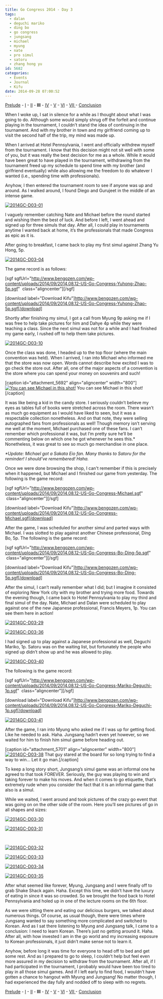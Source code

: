 ```yaml
---
title: Go Congress 2014 - Day 3
tags:
  - dalan
  - deguchi mariko
  - ding bo
  - go congress
  - jungsang
  - michael
  - myung
  - nate
  - pro simul
  - satoru
  - zhang hong yu
id: 5682
categories:
  - Events
  - Journal
  - Kifu
date: 2014-09-28 07:00:52
---
```


[Prelude](http://www.bengozen.com/go-congress-2014-prelude/ "Go Congress 2014 — Prelude") - [I](http://www.bengozen.com/go-congress-2014-day-1/ "Go Congress 2014 — Day 1") - [II](http://www.bengozen.com/go-congress-2014-day-2/ "Go Congress 2014 — Day 2") - **III** - [IV](http://www.bengozen.com/go-congress-2014-day-4/ "Go Congress 2014 — Day 4") - [V](http://www.bengozen.com/go-congress-2014-day-5/ "Go Congress 2014 — Day 5") - [VI](http://www.bengozen.com/go-congress-2014-day-6/ "Go Congress 2014 — Day 6") - [VII ](http://www.bengozen.com/go-congress-2014-day-7/ "Go Congress 2014 — Day 7")- [Conclusion](http://www.bengozen.com/go-congress-2014-conclusion/ "Go Congress 2014 — Conclusion")

When I woke up, I sat in silence for a while as I thought about what I was going to do. Although some would simply shrug off the forfeit and continue playing in the tournament, I couldn’t stand the idea of continuing in the tournament. And with my brother in town and my girlfriend coming up to visit the second half of the trip, my mind was made up.

When I arrived at Hotel Pennsylvania, I went and officially withdrew myself from the tournament. I know that this decision might not sit well with some of you, but it was really the best decision for me as a whole. While it would have been great to have played in the tournament, withdrawing from the tournament freed up my schedule to spend time with my brother (and girlfriend eventually) while also allowing me the freedom to do whatever I wanted (i.e., spending time with professionals).

Anyhow, I then entered the tournament room to see if anyone was up and around. As I walked around, I found Diego and Gurujeet in the middle of an intense game.

[![2014GC-D03-01](http://www.bengozen.com/wp-content/uploads/2014/09/2014GC-D03-01.jpg)](http://www.bengozen.com/wp-content/uploads/2014/09/2014GC-D03-01.jpg)

I vaguely remember catching Nate and Michael before the round started and wishing them the best of luck. And before I left, I went ahead and signed up for three simuls that day. After all, I could play in tournaments anytime I wanted back at home, it’s the professionals that made Congress as epic as it is.

<!--more-->

After going to breakfast, I came back to play my first simul against Zhang Yu Hong, 5p.

[![2014GC-D03-04](http://www.bengozen.com/wp-content/uploads/2014/09/2014GC-D03-04.jpg)](http://www.bengozen.com/wp-content/uploads/2014/09/2014GC-D03-04.jpg)

The game record is as follows:

[sgf sgfUrl="http://www.bengozen.com/wp-content/uploads/2014/09/2014.08.12-US-Go-Congress-Yuhong-Zhao-5p.sgf"  class="aligncenter"][/sgf]

[download label="Download Kifu"]http://www.bengozen.com/wp-content/uploads/2014/09/2014.08.12-US-Go-Congress-Yuhong-Zhao-5p.sgf[/download]

Shortly after finishing my simul, I got a call from Myung 9p asking me if I was free to help take pictures for him and Dahye 4p while they were teaching a class. Since the next simul was not for a while and I had finished my game early, I rushed off to help them take pictures.

[![2014GC-D03-10](http://www.bengozen.com/wp-content/uploads/2014/09/2014GC-D03-10.jpg)](http://www.bengozen.com/wp-content/uploads/2014/09/2014GC-D03-10.jpg)

Once the class was done, I headed up to the top floor (where the main convention was held). When I arrived, I ran into Michael who informed me that the store was now open. Words cannot describe how excited I was to go check the store out. After all, one of the major aspects of a convention is the store where you can spend your money on souvenirs and such!

[caption id="attachment_5692" align="aligncenter" width="800"][![You can see Michael in this shot!](http://www.bengozen.com/wp-content/uploads/2014/09/2014GC-D03-28.jpg)](http://www.bengozen.com/wp-content/uploads/2014/09/2014GC-D03-28.jpg) You can see Michael in this shot![/caption]

It was like being a kid in the candy store. I seriously couldn’t believe my eyes as tables full of books were stretched across the room. There wasn’t as much go equipment as I would have liked to seen, but it was a respectable collection nonetheless. And on that note, they were selling autographed fans from professionals as well! Though memory isn’t serving me well at the moment, Michael purchased one of these fans. I can’t remember which professional it was, but I’m pretty sure he’ll be commenting below on which one he got whenever he sees this.* Nonetheless, it was great to see so much go merchandise in one place.

_*Update: Michael got a Sakata Eio fan. Many thanks to Satoru for the reminder! I should've remembered! Haha._

Once we were done browsing the shop, I can't remember if this is precisely when it happened, but Michael and I finished our game from yesterday. The following is the game record:

[sgf sgfUrl="http://www.bengozen.com/wp-content/uploads/2014/09/2014.08.12-US-Go-Congress-Michael.sgf"  class="aligncenter"][/sgf]

[download label="Download Kifu"]http://www.bengozen.com/wp-content/uploads/2014/09/2014.08.12-US-Go-Congress-Michael.sgf[/download]

After the game, I was scheduled for another simul and parted ways with Michael. I was slotted to play against another Chinese professional, Ding Bo, 5p. The following is the game record:

[sgf sgfUrl="http://www.bengozen.com/wp-content/uploads/2014/09/2014.08.12-US-Go-Congress-Bo-Ding-5p.sgf"  class="aligncenter"][/sgf]

[download label="Download Kifu"]http://www.bengozen.com/wp-content/uploads/2014/09/2014.08.12-US-Go-Congress-Bo-Ding-5p.sgf[/download]

After the simul, I can’t really remember what I did; but I imagine it consisted of exploring New York city with my brother and trying more food. Towards the evening though, I came back to Hotel Pennsylvania to play my third and final simul of the day. Nate, Michael and Dalan were scheduled to play against one of the new Japanese professional, Francis Meyers, 1p. You can see them here in action!

[![2014GC-D03-29](http://www.bengozen.com/wp-content/uploads/2014/09/2014GC-D03-29.jpg)](http://www.bengozen.com/wp-content/uploads/2014/09/2014GC-D03-29.jpg)

[![2014GC-D03-36](http://www.bengozen.com/wp-content/uploads/2014/09/2014GC-D03-36.jpg)](http://www.bengozen.com/wp-content/uploads/2014/09/2014GC-D03-36.jpg)

I had signed up to play against a Japanese professional as well, Deguchi Mariko, 1p. Satoru was on the waiting list, but fortunately the people who signed up didn’t show up and he was allowed to play.

[![2014GC-D03-40](http://www.bengozen.com/wp-content/uploads/2014/09/2014GC-D03-40.jpg)](http://www.bengozen.com/wp-content/uploads/2014/09/2014GC-D03-40.jpg)

The following is the game record:

[sgf sgfUrl="http://www.bengozen.com/wp-content/uploads/2014/09/2014.08.12-US-Go-Congress-Mariko-Deguchi-1p.sgf"  class="aligncenter"][/sgf]

[download label="Download Kifu"]http://www.bengozen.com/wp-content/uploads/2014/09/2014.08.12-US-Go-Congress-Mariko-Deguchi-1p.sgf[/download]

[![2014GC-D03-41](http://www.bengozen.com/wp-content/uploads/2014/09/2014GC-D03-41.jpg)](http://www.bengozen.com/wp-content/uploads/2014/09/2014GC-D03-41.jpg)

After the game, I ran into Myung who asked me if I was up for getting food. Like he needed to ask. Haha. Jungsang hadn’t even yet however, so we waited for him to finish him simul game before heading out.

[caption id="attachment_5701" align="aligncenter" width="800"][![2014GC-D03-38](http://www.bengozen.com/wp-content/uploads/2014/09/2014GC-D03-38.jpg)](http://www.bengozen.com/wp-content/uploads/2014/09/2014GC-D03-38.jpg) That guy stared at the board for so long trying to find a way to win... Let it go man.[/caption]

To keep a long story short, Jungsang’s simul game was an informal one he agreed to that took FOREVER. Seriously, the guy was playing to win and taking forever to make his moves. And when it comes to go etiquette, that’s extremely rude when you consider the fact that it is an informal game that also is a simul.

While we waited, I went around and took pictures of the crazy go event that was going on on the other side of the room. Here you’ll see pictures of go in all shapes and sizes:

[![2014GC-D03-30](http://www.bengozen.com/wp-content/uploads/2014/09/2014GC-D03-30.jpg)](http://www.bengozen.com/wp-content/uploads/2014/09/2014GC-D03-30.jpg)

[![2014GC-D03-31](http://www.bengozen.com/wp-content/uploads/2014/09/2014GC-D03-31.jpg)](http://www.bengozen.com/wp-content/uploads/2014/09/2014GC-D03-31.jpg)

&nbsp;

[![2014GC-D03-32](http://www.bengozen.com/wp-content/uploads/2014/09/2014GC-D03-32.jpg)](http://www.bengozen.com/wp-content/uploads/2014/09/2014GC-D03-32.jpg)

[![2014GC-D03-33](http://www.bengozen.com/wp-content/uploads/2014/09/2014GC-D03-33.jpg)](http://www.bengozen.com/wp-content/uploads/2014/09/2014GC-D03-33.jpg)

[![2014GC-D03-34](http://www.bengozen.com/wp-content/uploads/2014/09/2014GC-D03-34.jpg)](http://www.bengozen.com/wp-content/uploads/2014/09/2014GC-D03-34.jpg)

[![2014GC-D03-35](http://www.bengozen.com/wp-content/uploads/2014/09/2014GC-D03-35.jpg)](http://www.bengozen.com/wp-content/uploads/2014/09/2014GC-D03-35.jpg)

After what seemed like forever, Myung, Jungsang and I were finally off to grab Shake Shack again. Haha. Except this time, we didn’t have the luxury of eating in since it was so crowded. So we brought the food back to Hotel Pennsylvania and holed up in one of the lecture rooms on the 6th floor.

As we were sitting there and eating our delicious burgers, we talked about numerous things. Of course, as usual though, there were times where Jungsang wanted to say something more complicated and switched to Korean. And as I sat there listening to Myung and Jungsang talk, I came to a conclusion: I need to learn Korean. There’s just no getting around it. Haha. After all, with how invested I am in the go world and my increasing exposure to Korean professionals, it just didn’t make sense not to learn it.

Anyhow, before long it was time for everyone to head off to bed and get some rest. And as I prepared to go to sleep, I couldn’t help but feel even more assured in my decision to withdraw from the tournament. After all, if I had participated in the tournament, I probably would have been too tired to play in all those simul games. And if I left early to find food, I wouldn’t have gotten a chance to hangout with Myung and Jungsang! No matter though, I had experienced the day fully and nodded off to sleep with no regrets.

[Prelude](http://www.bengozen.com/go-congress-2014-prelude/ "Go Congress 2014 — Prelude") - [I](http://www.bengozen.com/go-congress-2014-day-1/ "Go Congress 2014 — Day 1") - [II](http://www.bengozen.com/go-congress-2014-day-2/ "Go Congress 2014 — Day 2") - **III** - [IV](http://www.bengozen.com/go-congress-2014-day-4/ "Go Congress 2014 — Day 4") - [V](http://www.bengozen.com/go-congress-2014-day-5/ "Go Congress 2014 — Day 5") - [VI](http://www.bengozen.com/go-congress-2014-day-6/ "Go Congress 2014 — Day 6") - [VII ](http://www.bengozen.com/go-congress-2014-day-7/ "Go Congress 2014 — Day 7")- [Conclusion](http://www.bengozen.com/go-congress-2014-conclusion/ "Go Congress 2014 — Conclusion")